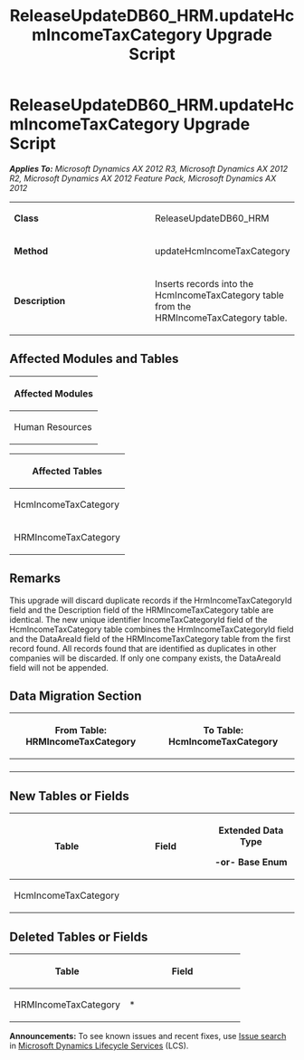 ﻿---
title: ReleaseUpdateDB60_HRM.updateHcmIncomeTaxCategory Upgrade Script
TOCTitle: ReleaseUpdateDB60_HRM.updateHcmIncomeTaxCategory Upgrade Script
ms:assetid: c6f7c360-d724-4afa-288c-604c827ee321
ms:mtpsurl: https://msdn.microsoft.com/en-us/library/JJ719560(v=AX.60)
ms:contentKeyID: 49711127
ms.date: 05/18/2015
mtps_version: v=AX.60
---

# ReleaseUpdateDB60\_HRM.updateHcmIncomeTaxCategory Upgrade Script 


_**Applies To:** Microsoft Dynamics AX 2012 R3, Microsoft Dynamics AX 2012 R2, Microsoft Dynamics AX 2012 Feature Pack, Microsoft Dynamics AX 2012_

<table>
<colgroup>
<col style="width: 50%" />
<col style="width: 50%" />
</colgroup>
<tbody>
<tr class="odd">
<td><p><strong>Class</strong></p></td>
<td><p>ReleaseUpdateDB60_HRM</p></td>
</tr>
<tr class="even">
<td><p><strong>Method</strong></p></td>
<td><p>updateHcmIncomeTaxCategory</p></td>
</tr>
<tr class="odd">
<td><p><strong>Description</strong></p></td>
<td><p>Inserts records into the HcmIncomeTaxCategory table from the HRMIncomeTaxCategory table.</p></td>
</tr>
</tbody>
</table>


## Affected Modules and Tables

<table>
<colgroup>
<col style="width: 100%" />
</colgroup>
<thead>
<tr class="header">
<th><p>Affected Modules</p></th>
</tr>
</thead>
<tbody>
<tr class="odd">
<td><p>Human Resources</p></td>
</tr>
</tbody>
</table>


<table>
<colgroup>
<col style="width: 100%" />
</colgroup>
<thead>
<tr class="header">
<th><p>Affected Tables</p></th>
</tr>
</thead>
<tbody>
<tr class="odd">
<td><p>HcmIncomeTaxCategory</p></td>
</tr>
<tr class="even">
<td><p>HRMIncomeTaxCategory</p></td>
</tr>
</tbody>
</table>


## Remarks

This upgrade will discard duplicate records if the HrmIncomeTaxCategoryId field and the Description field of the HRMIncomeTaxCategory table are identical. The new unique identifier IncomeTaxCategoryId field of the HcmIncomeTaxCategory table combines the HrmIncomeTaxCategoryId field and the DataAreaId field of the HRMIncomeTaxCategory table from the first record found. All records found that are identified as duplicates in other companies will be discarded. If only one company exists, the DataAreaId field will not be appended.

## Data Migration Section

<table>
<colgroup>
<col style="width: 50%" />
<col style="width: 50%" />
</colgroup>
<thead>
<tr class="header">
<th><p>From Table: HRMIncomeTaxCategory</p></th>
<th><p>To Table: HcmIncomeTaxCategory</p></th>
</tr>
</thead>
<tbody>
<tr class="odd">
<td><p></p></td>
<td><p></p></td>
</tr>
</tbody>
</table>


## New Tables or Fields

<table>
<colgroup>
<col style="width: 33%" />
<col style="width: 33%" />
<col style="width: 33%" />
</colgroup>
<thead>
<tr class="header">
<th><p>Table</p></th>
<th><p>Field</p></th>
<th><p>Extended Data Type</p>
<p>-or- Base Enum</p></th>
</tr>
</thead>
<tbody>
<tr class="odd">
<td><p>HcmIncomeTaxCategory</p></td>
<td><p></p></td>
<td><p></p></td>
</tr>
</tbody>
</table>


## Deleted Tables or Fields

<table>
<colgroup>
<col style="width: 50%" />
<col style="width: 50%" />
</colgroup>
<thead>
<tr class="header">
<th><p>Table</p></th>
<th><p>Field</p></th>
</tr>
</thead>
<tbody>
<tr class="odd">
<td><p>HRMIncomeTaxCategory</p></td>
<td><p>*</p></td>
</tr>
</tbody>
</table>

  
**Announcements:** To see known issues and recent fixes, use [Issue search](http://go.microsoft.com/fwlink/?linkid=389258) in [Microsoft Dynamics Lifecycle Services](http://go.microsoft.com/fwlink/?linkid=306505) (LCS).

